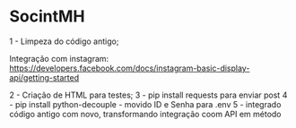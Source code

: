 # SocintMH

1 - Limpeza do código antigo;

Integração com instagram: https://developers.facebook.com/docs/instagram-basic-display-api/getting-started

2 - Criação de HTML para testes;
3 - pip install requests para enviar post
4 - pip install python-decouple - movido ID e Senha para .env
5 - integrado código antigo com novo, transformando integração coom API em método
